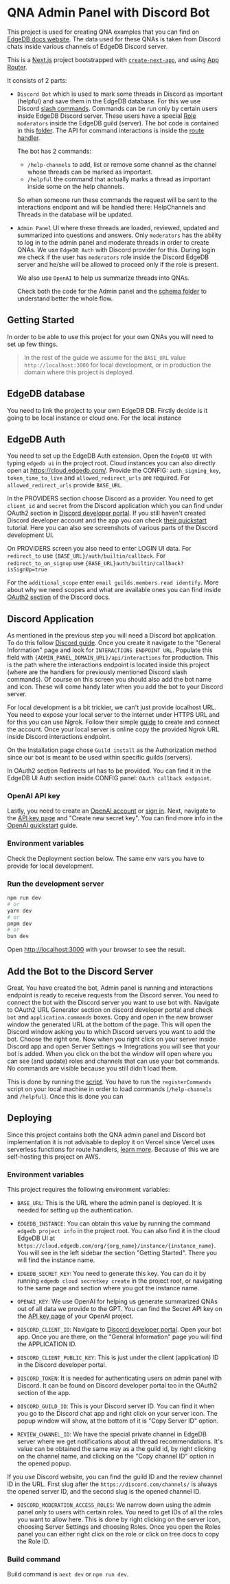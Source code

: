 # QNA Admin Panel with Discord Bot

This project is used for creating QNA examples that you can find on
[EdgeDB docs website](https://docs.edgedb.com/q+a). The data used for these
QNAs is taken from Discord chats inside various channels of EdgeDB Discord server.

This is a [Next.js](https://nextjs.org/) project bootstrapped with [`create-next-app`](https://github.com/vercel/next.js/tree/canary/packages/create-next-app), and using [App Router](https://nextjs.org/docs/app).

It consists of 2 parts:

- `Discord Bot` which is used to mark some threads in Discord as important
  (helpful) and save them in the EdgeDB database. For this we use Discord [slash commands](https://discord.com/developers/docs/interactions/application-commands). Commands can be run only by certain users inside EdgeDB
  Discord server. These users have a special [Role](https://support.discord.com/hc/en-us/articles/214836687-Role-Management-101)
  `moderators` inside the EdgeDB guild (server). The bot code is contained in
  this [folder](https://github.com/edgedb/qna-admin/tree/main/app/lib/discord).
  The API for command interactions is inside the [route handler](https://github.com/edgedb/qna-admin/blob/main/app/api/interactions/route.ts).

  The bot has 2 commands:

  - `/help-channels` to add, list or remove some channel as the channel whose
    threads can be marked as important.
  - `/helpful` the command that actually marks a thread as important inside
    some on the help channels.

  So when someone run these commands the request will be sent to the interactions
  endpoint and will be handled there: HelpChannels and Threads in the database
  will be updated.

- `Admin Panel` UI where these threads are loaded, reviewed, updated and
  summarized into questions and answers. Only `moderators` has the ability to
  log in to the admin panel and moderate threads in order to create QNAs. We
  use `EdgeDB Auth` with Discord provider for this. During login we check if
  the user has `moderators` role inside the Discord EdgeDB server and he/she
  will be allowed to proceed only if the role is present.

  We also use `OpenAI` to help us summarize threads into QNAs.

  Check both the code for the Admin panel and the [schema folder](https://github.com/edgedb/qna-admin/tree/main/dbschema)
  to understand better the whole flow.

## Getting Started

In order to be able to use this project for your own QNAs you will need to set up few things.

> In the rest of the guide we assume for the `BASE_URL` value `http://localhost:3000`
> for local development, or in production the domain where this project is deployed.

## EdgeDB database

You need to link the project to your own EdgeDB DB. Firstly decide is it going to be local instance or cloud one. For the local instance

## EdgeDB Auth

You need to set up the EdgeDB Auth extension. Open the `EdgeDB UI` with typing `edgedb ui` in the project root. Cloud instances you can also directly open at https://cloud.edgedb.com/. Provide the CONFIG: `auth_signing_key`, `token_time_to_live` and `allowed_redirect_urls` are required. For `allowed_redirect_urls` provide `BASE_URL`.

In the PROVIDERS section choose Discord as a provider. You need to get
`client_id` and `secret` from the Discord application which you can find under OAuth2 section in [Discord developer portal](https://discord.com/developers/applications). If you still haven't created Discord developer account and the app you can check [their quickstart](https://discord.com/developers/docs/quick-start/getting-started) tutorial. Here you can also see screenshots of various parts of the Discord development UI.

On PROVIDERS screen you also need to enter LOGIN UI data. For `redirect_to` use `{BASE_URL}/auth/builtin/callback`. For `redirect_to_on_signup` use `{BASE_URL}auth/builtin/callback?isSignUp=true`

For the `additional_scope` enter `email guilds.members.read identify`. More about why we need scopes and what are available ones you can find inside [OAuth2 section](https://discord.com/developers/docs/topics/oauth2) of the Discord docs.

## Discord Application

As mentioned in the previous step you will need a Discord bot application. To do this follow [Discord guide](https://discord.com/developers/docs/quick-start/getting-started). Once you create it navigate to the "General Information" page and look for `INTERACTIONS ENDPOINT URL`. Populate this field with `{ADMIN_PANEL_DOMAIN_URL}/api/interactions` for production. This is the path where the interactions endpoint is located inside this project (where are the handlers for previously mentioned Discord slash commands). Of course on this screen you should also add the bot name and icon. These will come handy later when you add the bot to your Discord server.

For local development is a bit trickier, we can't just provide localhost URL. You need to expose your local server to the internet under HTTPS URL and for this you can use Ngrok. Follow their simple [guide](https://ngrok.com/docs/getting-started/) to create and connect the account. Once your local server is online copy the provided Ngrok URL inside Discord interactions endpoint.

On the Installation page chose `Guild install` as the Authorization method since our bot is meant to be used within specific guilds (servers).

In OAuth2 section Redirects url has to be provided. You can find it in the EdgeDB UI Auth section inside CONFIG panel: `OAuth callback endpoint`.

### OpenAI API key

Lastly, you need to create an [OpenAI account](https://platform.openai.com/signup) or [sign in](https://platform.openai.com/login). Next, navigate to the [API key page](https://platform.openai.com/api-keys) and "Create new secret key". You can find more info in the [OpenAI quickstart](https://platform.openai.com/docs/quickstart) guide.

### Environment variables

Check the Deployment section below. The same env vars you have to provide for local development.

### Run the development server

```bash
npm run dev
# or
yarn dev
# or
pnpm dev
# or
bun dev
```

Open [http://localhost:3000](http://localhost:3000) with your browser to see the result.

## Add the Bot to the Discord Server

Great. You have created the bot, Admin panel is running and interactions endpoint is ready to receive requests from the Discord server.
You need to connect the bot with the Discord server you want to use bot with. Navigate to OAuth2 URL Generator section on discord developer portal and check `bot` and `application.commands` boxes. Copy and open in the new browser window the generated URL at the bottom of the page. This will open the Discord window asking you to which Discord servers you want to add the bot. Choose the right one. Now when you right click on your server inside Discord app and open Server Settings -> Integrations you will see that your bot is added. When you click on the bot the window will open where you can see (and update) roles and channels that can use your bot commands. No commands are visible because you still didn't load them.

This is done by running the [script](https://github.com/edgedb/qna-admin/blob/main/app/lib/discord/scripts/registerCommands.ts). You have to run the `registerCommands` script on your local machine in order to load commands (`/help-channels` and `/helpful`). Once this is done you can

## Deploying

Since this project contains both the QNA admin panel and Discord bot implementation it
is not advisable to deploy it on Vercel since Vercel uses serverless functions
for route handlers, [learn more](https://vercel.com/guides/can-i-deploy-discord-bots-to-vercel).
Because of this we are self-hosting this project on AWS.

### Environment variables

This project requires the following environment variables:

- `BASE_URL`: This is the URL where the admin panel is deployed. It is needed for setting up the authentication.

- `EDGEDB_INSTANCE`: You can obtain this value by running the command `edgedb project info` in the project root. You can also find it in the cloud EdgeDB UI at `https://cloud.edgedb.com/org/{org_name}/instance/{instance_name}`. You will see in the left sidebar the section "Getting Started". There you will find the instance name.

- `EDGEDB_SECRET_KEY`: You need to generate this key. You can do it by running `edgedb cloud secretkey create` in the project root, or navigating to the same page and section where you got the instance name.

- `OPENAI_KEY`: We use OpenAI for helping us generate summarized QNAs out of all data we provide to the GPT. You can find the Secret API key on the [API key page](https://platform.openai.com/api-keys) of your OpenAI project.

- `DISCORD_CLIENT_ID`: Navigate to [Discord developer portal](https://discord.com/developers/applications). Open your bot app. Once you are there, on the "General Information" page you will find the APPLICATION ID.

- `DISCORD_CLIENT_PUBLIC_KEY`: This is just under the client (application) ID in the Discord developer portal.

- `DISCORD_TOKEN`: It is needed for authenticating users on admin panel with Discord. It can be found on Discord developer portal too in the OAuth2 section of the app.

- `DISCORD_GUILD_ID`: This is your Discord server ID. You can find it when you go to the Discord chat app and right click on your server icon. The popup window will show, at the bottom of it is "Copy Server ID" option.

- `REVIEW_CHANNEL_ID`: We have the special private channel in EdgeDB server where we get notifications about all thread recommendations. It's value can be obtained the same way as a the guild id, by right clicking on the channel name, and clicking on the "Copy channel ID" option in the opened popup.

If you use Discord website, you can find the guild ID and the review channel ID in the URL. First slug after the `https://discord.com/channels/` is always the opened server ID, and the second slug is the opened channel ID.

- `DISCORD_MODERATION_ACCESS_ROLES`: We narrow down using the admin panel only to users with certain roles. You need to get IDs of all the roles you want to allow here. This is done by right clicking on the server icon, choosing Server Settings and choosing Roles. Once you open the Roles panel you can either right click on the role or click on tree docs to copy the Role ID.

### Build command

Build command is `next dev` or `npm run dev`.
